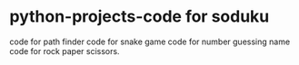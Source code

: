 # python-projects-code for soduku
code for path finder
code for snake game
code for number guessing name
code for rock paper scissors.
